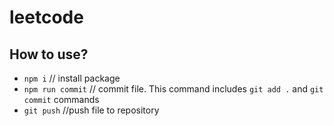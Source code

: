# leetcode

## How to use?

- `npm i` // install package
- `npm run commit` // commit file. This command includes `git add .` and `git commit` commands
- `git push` //push file to repository
